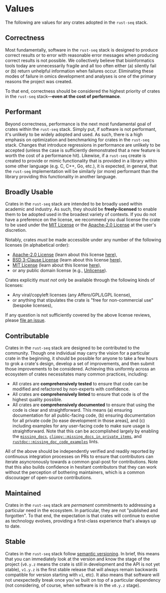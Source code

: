 # Values

The following are values for any crates adopted in the `rust-seq` stack.

## Correctness

Most fundamentally, software in the `rust-seq` stack is designed to produce correct
results or to error with reasonable error messages when producing correct results is not
possible. We collectively believe that bioinformatics tools today are unnecessarily
fragile and all too often either (a) silently fail or (b) return unhelpful information
when failures occur. Eliminating these modes of failure in omics development and
analyses is one of the primary reasons the project was created.

To that end, correctness should be considered the highest priority of crates in the
`rust-seq` stack—**even at the cost of performance**.

## Performant

Beyond correctness, performance is the next most fundamental goal of crates within the
`rust-seq` stack. Simply put, if software is not performant, it's unlikely to be widely
adopted and used. As such, there is a high emphasis on optimization and benchmarking for
crates in the `rust-seq` stack. Changes that introduce regressions in performance are
unlikely to be accepted (unless the case is sufficiently demonstrated that a new feature
is worth the cost of a performance hit). Likewise, if a `rust-seq` create is created to
provide or mimic functionality that is provided in a library within some other language
(e.g. C, C++, Go, etc.), it is expected, in general, that the `rust-seq` implementation
will be similarly (or more) performant than the library providing this functionality in
another language.

## Broadly Usable

Crates in the `rust-seq` stack are intended to be broadly used within academic and
industry. As such, they should be **freely-licensed** to enable them to be adopted used
in the broadest variety of contexts. If you do not have a preference on the license, we
recommend you dual license the crate to be used under the [MIT
License](https://opensource.org/license/MIT) or the [Apache-2.0
License](https://opensource.org/license/apache-2-0) at the user's discretion.

Notably, crates _must_ be made accessible under any number of the following licenses (in
alphabetical order):

- [Apache-2.0 License](https://opensource.org/license/apache-2-0)
  (learn about this license [here](https://www.tldrlegal.com/license/apache-license-2-0-apache-2-0)),
- [BSD 3-Clause License](https://opensource.org/license/BSD-3-clause)
  (learn about this license [here](https://www.tldrlegal.com/license/bsd-3-clause-license-revised)),
- [MIT License](https://opensource.org/license/MIT)
  (learn about this license [here](https://www.tldrlegal.com/license/mit-license)),
- or any public domain license (e.g.,
  [Unlicense](https://opensource.org/license/unlicense)).

Crates explicitly _must not_ only be available through the following kinds of licenses:

- Any viral/copyleft licenses (any Affero/GPL/LGPL license),
- or anything that stipulates the crate is "free for non-commercial use" (bespoke
  licenses),

If any question is not sufficiently covered by the above license reviews, please [file
an
issue](https://github.com/rust-seq/docs/issues/new?labels=license&title=license:%20evaluation%20of%20LICENSE).

## Contributable

Crates in the `rust-seq` stack are designed to be contributed to the community. Though
one individual may carry the vision for a particular crate in the beginning, it should
be possible for anyone to take a few hours to grok a crate's design, develop a set of
improvements, and then submit those improvements to be considered. Achieving this
uniformly across an ecosystem of crates necessitates many common practices, including:

- All crates are **comprehensively tested** to ensure that code can be modified and
  refactored by non-experts with confidence.
- All crates are **comprehensively linted** to ensure that code is of the highest
  quality possible.
- All crates are **comprehensively documented** to ensure that using the code is clear
  and straightforward. This means (a) ensuring documentation for all public-facing code,
  (b) ensuring documentation for all private code [to ease development in those areas],
  and (c) including examples for any user-facing code to make sure usage is
  straightforward. Note that this can be accomplished largely by enabling the
  [`missing_docs`](https://doc.rust-lang.org/stable/nightly-rustc/rustc_lint/builtin/static.MISSING_DOCS.html),
  [`clippy::missing_docs_in_private_items`](https://rust-lang.github.io/rust-clippy/master/index.html#/missing_docs_in_private_items),
  and
  [`rustdoc::missing_doc_code_examples`](https://doc.rust-lang.org/stable/nightly-rustc/rustdoc/lint/static.MISSING_DOC_CODE_EXAMPLES.html)
  lints.

All of the above should be independently verified and readily reported by continuous
integration processes on PRs to ensure that contributors can iterate asyncronously
towards a common goal-post for contributions. Note that this also builds confidence in
hesitant contributors that they can work without the perception of bothering
maintainers, which is a common discourager of open-source contributions.

## Maintained

Crates in the `rust-seq` stack are _permanent_ commitments to addressing a particular
need in the ecosystem. In particular, they are not "published and forgotten". To that
end, the expectation is that crates will continue to evolve as technology evolves,
providing a first-class experience that's always up to date.

## Stable

Crates in the `rust-seq` stack follow [semantic versioning](https://semver.org/). In
brief, this means that you can immediately look at the version and know the stage of the
project (`v0.y.z` means the crate is still in development and the API is not yet
stable), `v1.y.z` is the first stable release that will always remain backwards
compatible for version starting with `v1`, etc). It also means that software will not
unexpectedly break once you've built on top of a particular dependency (not considering,
of course, when software is in the `v0.y.z` stage).
